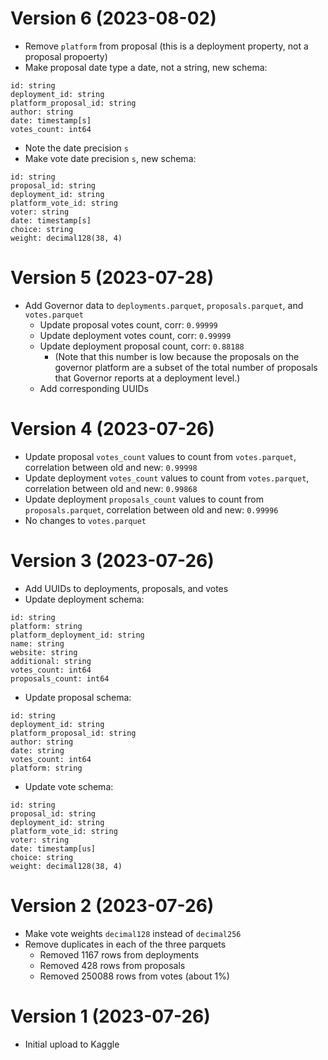 # Version 6 (2023-08-02)
- Remove `platform` from proposal (this is a deployment property, not a proposal propoerty)
- Make proposal date type a date, not a string, new schema:
```
id: string
deployment_id: string
platform_proposal_id: string
author: string
date: timestamp[s]
votes_count: int64
```
  - Note the date precision `s`
- Make vote date precision `s`, new schema:
```
id: string
proposal_id: string
deployment_id: string
platform_vote_id: string
voter: string
date: timestamp[s]
choice: string
weight: decimal128(38, 4)
```
# Version 5 (2023-07-28)
- Add Governor data to `deployments.parquet`, `proposals.parquet`, and `votes.parquet`
  - Update proposal votes count, corr:      `0.99999`
  - Update deployment votes count, corr:    `0.99999` 
  - Update deployment proposal count, corr: `0.88188`
    - (Note that this number is low because the proposals on the governor platform are
    a subset of the total number of proposals that Governor reports at a deployment level.)
  - Add corresponding UUIDs

# Version 4 (2023-07-26)

- Update proposal `votes_count` values to count from `votes.parquet`, correlation between old and new:           `0.99998`
- Update deployment `votes_count` values to count from `votes.parquet`, correlation between old and new:         `0.99868`
- Update deployment `proposals_count` values to count from `proposals.parquet`, correlation between old and new: `0.99996`
- No changes to `votes.parquet`

# Version 3 (2023-07-26)
- Add UUIDs to deployments, proposals, and votes
- Update deployment schema:
```
id: string
platform: string
platform_deployment_id: string
name: string
website: string
additional: string
votes_count: int64
proposals_count: int64
```
- Update proposal schema:
```
id: string
deployment_id: string
platform_proposal_id: string
author: string
date: string
votes_count: int64
platform: string
```
- Update vote schema:
```
id: string
proposal_id: string
deployment_id: string
platform_vote_id: string
voter: string
date: timestamp[us]
choice: string
weight: decimal128(38, 4)
```

# Version 2 (2023-07-26)

- Make vote weights `decimal128` instead of `decimal256`
- Remove duplicates in each of the three parquets
  - Removed 1167 rows from deployments
  - Removed 428 rows from proposals
  - Removed 250088 rows from votes (about 1%)


# Version 1 (2023-07-26)
- Initial upload to Kaggle